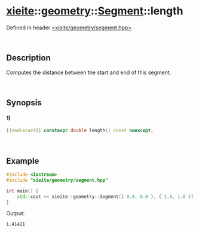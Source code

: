 # [xieite](../../../../../xieite.md)\:\:[geometry](../../../../../geometry.md)\:\:[Segment](../../../segment.md)\:\:length
Defined in header [<xieite/geometry/segment.hpp>](../../../../../../include/xieite/geometry/segment.hpp)

&nbsp;

## Description
Computes the distance between the start and end of this segment.

&nbsp;

## Synopsis
#### 1)
```cpp
[[nodiscard]] constexpr double length() const noexcept;
```

&nbsp;

## Example
```cpp
#include <iostream>
#include "xieite/geometry/segment.hpp"

int main() {
    std::cout << xieite::geometry::Segment({ 0.0, 0.0 }, { 1.0, 1.0 }).length() << '\n';
}
```
Output:
```
1.41421
```
